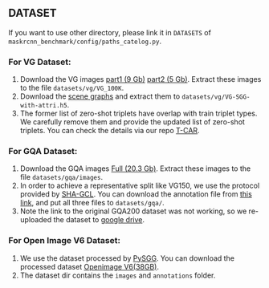 ## DATASET

If you want to use other directory, please link it in `DATASETS` of `maskrcnn_benchmark/config/paths_catelog.py`. 

### For VG Dataset:
1. Download the VG images [part1 (9 Gb)](https://cs.stanford.edu/people/rak248/VG_100K_2/images.zip) [part2 (5 Gb)](https://cs.stanford.edu/people/rak248/VG_100K_2/images2.zip). Extract these images to the file `datasets/vg/VG_100K`.
2. Download the [scene graphs](https://drive.google.com/drive/folders/1XTe39pfs6IQijrWNC6-ojEI0ypmJiJ1I?usp=sharing) and extract them to `datasets/vg/VG-SGG-with-attri.h5`.
4. The former list of zero-shot triplets have overlap with train triplet types. We carefully remove them and provide the updated list of zero-shot triplets. You can check the details via our repo [T-CAR](https://github.com/jkli1998/T-CAR).

### For GQA Dataset:
1. Download the GQA images [Full (20.3 Gb)](https://downloads.cs.stanford.edu/nlp/data/gqa/images.zip). Extract these images to the file `datasets/gqa/images`. 
2. In order to achieve a representative split like VG150, we use the protocol provided by [SHA-GCL](https://github.com/dongxingning/SHA-GCL-for-SGG). You can download the annotation file from [this link](https://1drv.ms/u/s!AjK8-t5JiDT1kwwKFbdBB3ZU3c49?e=06qeZc), and put all three files to  `datasets/gqa/`.
3. Note the link to the original GQA200 dataset was not working, so we re-uploaded the dataset to [google drive](https://drive.google.com/drive/folders/1nO0woYfBu_tKh0TEkIt_-QIhfOmqkI_d?usp=sharing).

### For Open Image V6 Dataset:
1. We use the dataset processed by [PySGG](https://github.com/SHTUPLUS/PySGG). You can download the processed dataset [Openimage V6(38GB)](https://shanghaitecheducn-my.sharepoint.com/:u:/g/personal/lirj2_shanghaitech_edu_cn/EXdZWvR_vrpNmQVvubG7vhABbdmeKKzX6PJFlIdrCS80vw?e=uQREX3). 
2. The dataset dir contains the `images` and `annotations` folder.




